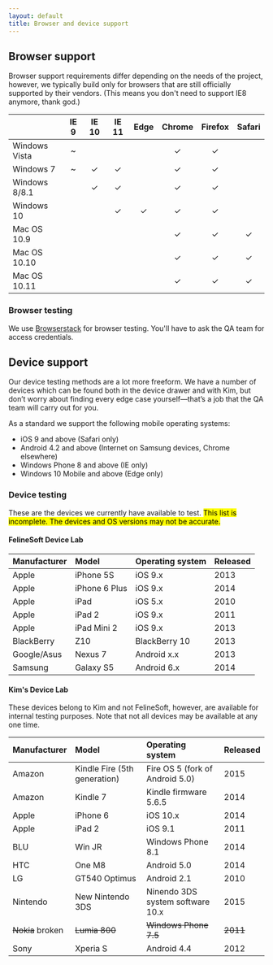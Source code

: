 ```yaml
---
layout: default
title: Browser and device support
---
```


## Browser support

Browser support requirements differ depending on the needs of the project, however, we typically build only for browsers that are still officially supported by their vendors. (This means you don't need to support IE8 anymore, thank god.)

|  |IE 9|IE 10|IE 11|Edge|Chrome|Firefox|Safari|
|:-|:----:|:-----:|:-----:|:-----:|:----:|:-----:|:----:|
|Windows Vista|~| | | |✓|✓| |
|Windows 7    |~|✓|✓| |✓|✓| |
|Windows 8/8.1| |✓|✓| |✓|✓| |
|Windows 10   | | |✓|✓|✓|✓| |
|Mac OS 10.9  | | | | |✓|✓|✓|
|Mac OS 10.10 | | | | |✓|✓|✓|
|Mac OS 10.11 | | | | |✓|✓|✓|

### Browser testing

We use [Browserstack](http://browserstack.com) for browser testing. You'll have to ask the QA team for access credentials.

## Device support

Our device testing methods are a lot more freeform. We have a number of devices which can be found both in the device drawer and with Kim, but don’t worry about finding every edge case yourself—that’s a job that the QA team will carry out for you.

As a standard we support the following mobile operating systems:

* iOS 9 and above (Safari only)
* Android 4.2 and above  (Internet on Samsung devices, Chrome elsewhere)
* Windows Phone 8 and above (IE only)
* Windows 10 Mobile and above (Edge only) 

### Device testing

These are the devices we currently have available to test. <mark>This list is incomplete. The devices and OS versions may not be accurate.</mark>

#### FelineSoft Device Lab

|Manufacturer|Model|Operating system|Released|
|:-----------|:----|:---------------|:-------|
|Apple|iPhone 5S|iOS 9.x|2013|
|Apple|iPhone 6 Plus|iOS 9.x|2014|
|Apple|iPad|iOS 5.x|2010|
|Apple|iPad 2|iOS 9.x|2011|
|Apple|iPad Mini 2|iOS 9.x|2013|
|BlackBerry|Z10|BlackBerry 10|2013|
|Google/Asus|Nexus 7|Android x.x|2013|
|Samsung|Galaxy S5|Android 6.x|2014|

#### Kim's Device Lab

These devices belong to Kim and not FelineSoft, however, are available for internal testing purposes. Note that not all devices may be available at any one time.

|Manufacturer|Model|Operating system|Released|
|:-----------|:----|:---------------|:-------|
|Amazon|Kindle Fire (5th generation)|Fire OS 5 (fork of Android 5.0)|2015|
|Amazon|Kindle 7|Kindle firmware 5.6.5|2014|
|Apple|iPhone 6|iOS 10.x|2014|
|Apple|iPad 2|iOS 9.1|2011|
|BLU|Win JR|Windows Phone 8.1|2014|
|HTC|One M8|Android 5.0|2014|
|LG|GT540 Optimus|Android 2.1|2010|
|Nintendo|New Nintendo 3DS|Ninendo 3DS system software 10.x|2015|
|<del>Nokia</del> <span class="tag tag-error">broken</span>|<del>Lumia 800</del>|<del>Windows Phone 7.5</del>|<del>2011</del>|
|Sony|Xperia S|Android 4.4|2012|